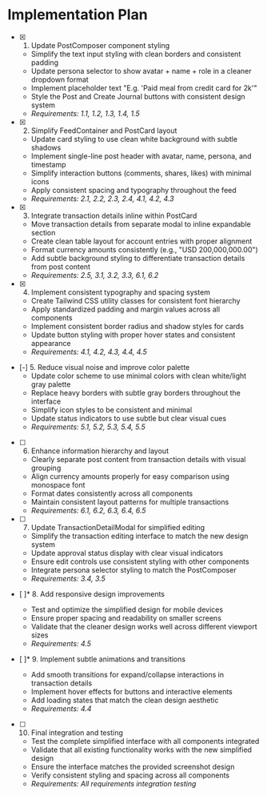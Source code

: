 # Implementation Plan

- [x] 1. Update PostComposer component styling
  - Simplify the text input styling with clean borders and consistent padding
  - Update persona selector to show avatar + name + role in a cleaner dropdown format
  - Implement placeholder text "E.g. 'Paid meal from credit card for 2k'"
  - Style the Post and Create Journal buttons with consistent design system
  - _Requirements: 1.1, 1.2, 1.3, 1.4, 1.5_

- [x] 2. Simplify FeedContainer and PostCard layout
  - Update card styling to use clean white background with subtle shadows
  - Implement single-line post header with avatar, name, persona, and timestamp
  - Simplify interaction buttons (comments, shares, likes) with minimal icons
  - Apply consistent spacing and typography throughout the feed
  - _Requirements: 2.1, 2.2, 2.3, 2.4, 4.1, 4.2, 4.3_

- [x] 3. Integrate transaction details inline within PostCard
  - Move transaction details from separate modal to inline expandable section
  - Create clean table layout for account entries with proper alignment
  - Format currency amounts consistently (e.g., "USD 200,000,000.00")
  - Add subtle background styling to differentiate transaction details from post content
  - _Requirements: 2.5, 3.1, 3.2, 3.3, 6.1, 6.2_

- [x] 4. Implement consistent typography and spacing system
  - Create Tailwind CSS utility classes for consistent font hierarchy
  - Apply standardized padding and margin values across all components
  - Implement consistent border radius and shadow styles for cards
  - Update button styling with proper hover states and consistent appearance
  - _Requirements: 4.1, 4.2, 4.3, 4.4, 4.5_

- [-] 5. Reduce visual noise and improve color palette
  - Update color scheme to use minimal colors with clean white/light gray palette
  - Replace heavy borders with subtle gray borders throughout the interface
  - Simplify icon styles to be consistent and minimal
  - Update status indicators to use subtle but clear visual cues
  - _Requirements: 5.1, 5.2, 5.3, 5.4, 5.5_

- [ ] 6. Enhance information hierarchy and layout
  - Clearly separate post content from transaction details with visual grouping
  - Align currency amounts properly for easy comparison using monospace font
  - Format dates consistently across all components
  - Maintain consistent layout patterns for multiple transactions
  - _Requirements: 6.1, 6.2, 6.3, 6.4, 6.5_

- [ ] 7. Update TransactionDetailModal for simplified editing
  - Simplify the transaction editing interface to match the new design system
  - Update approval status display with clear visual indicators
  - Ensure edit controls use consistent styling with other components
  - Integrate persona selector styling to match the PostComposer
  - _Requirements: 3.4, 3.5_

- [ ]* 8. Add responsive design improvements
  - Test and optimize the simplified design for mobile devices
  - Ensure proper spacing and readability on smaller screens
  - Validate that the cleaner design works well across different viewport sizes
  - _Requirements: 4.5_

- [ ]* 9. Implement subtle animations and transitions
  - Add smooth transitions for expand/collapse interactions in transaction details
  - Implement hover effects for buttons and interactive elements
  - Add loading states that match the clean design aesthetic
  - _Requirements: 4.4_

- [ ] 10. Final integration and testing
  - Test the complete simplified interface with all components integrated
  - Validate that all existing functionality works with the new simplified design
  - Ensure the interface matches the provided screenshot design
  - Verify consistent styling and spacing across all components
  - _Requirements: All requirements integration testing_
